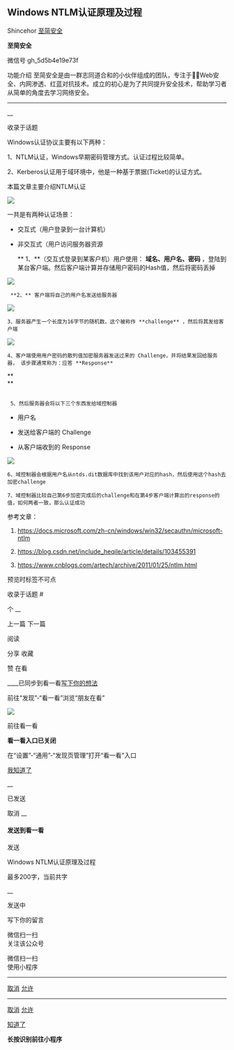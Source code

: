 ##  Windows NTLM认证原理及过程

Shincehor  [ 至简安全 ](javascript:void\(0\);)

**至简安全** ![]()

微信号 gh_5d5b4e19e73f

功能介绍
至简安全是由一群志同道合和的小伙伴组成的团队，专注于Web安全、内网渗透、红蓝对抗技术。成立的初心是为了共同提升安全技术，帮助学习者从简单的角度去学习网络安全。

____

__

收录于话题

Windows认证协议主要有以下两种：

  

1、NTLM认证，Windows早期密码管理方式。认证过程比较简单。  

  

2、Kerberos认证用于域环境中，他是一种基于票据(Ticket)的认证方式。  

  

本篇文章主要介绍NTLM认证  

  

![](https://gitee.com/fuli009/images/raw/master/public/20210806182651.png)

  

一共是有两种认证场景：  

  * 交互式（用户登录到一台计算机）

  * 非交互式（用户访问服务器资源

    **  1、**（交互式登录到某客户机）用户使用： **域名、用户名、密码** ，登陆到某台客户端。然后客户端计算并存储用户密码的Hash值，然后将密码丢掉

  

![](https://gitee.com/fuli009/images/raw/master/public/20210806182652.png)

  

     **2、** 客户端将自己的用户名发送给服务器

  

![](https://gitee.com/fuli009/images/raw/master/public/20210806182653.png)

  

    3、服务器产生一个长度为16字节的随机数，这个被称作 **challenge** ，然后将其发给客户端  

      

![](https://gitee.com/fuli009/images/raw/master/public/20210806182654.png)

  

    4、客户端使用用户密码的散列值加密服务器发送过来的 Challenge，并将结果发回给服务器， 该步骤通常称为：应答 **Response**

 **  
**

![]()

  

  

     5、然后服务器会将以下三个东西发给域控制器

  * 用户名

  * 发送给客户端的 Challenge

  * 从客户端收到的 Response

  

![](https://gitee.com/fuli009/images/raw/master/public/20210806182655.png)

  

    6、域控制器会根据用户名从ntds.dit数据库中找到该用户对应的hash，然后使用这个hash去加密challenge

    7、域控制器比较自己第6步加密完成后的challenge和在第4步客户端计算出的response的值，如何两者一致，那么认证成功

  

  

参考文章：

  1. https://docs.microsoft.com/zh-cn/windows/win32/secauthn/microsoft-ntlm

  2. https://blog.csdn.net/include_heqile/article/details/103455391

  3. https://www.cnblogs.com/artech/archive/2011/01/25/ntlm.html  

预览时标签不可点

收录于话题 #

个 __

上一篇 下一篇

阅读

分享 收藏

赞 在看

____已同步到看一看[写下你的想法](javascript:;)

前往“发现”-“看一看”浏览“朋友在看”

![](//res.wx.qq.com/mmbizwap/zh_CN/htmledition/images/pic/appmsg/pic_like_comment55871f.png)

前往看一看

**看一看入口已关闭**

在“设置”-“通用”-“发现页管理”打开“看一看”入口

[我知道了](javascript:;)

__

已发送

取消 __

####  发送到看一看

发送

Windows NTLM认证原理及过程

最多200字，当前共字

__

发送中

写下你的留言

微信扫一扫  
关注该公众号

微信扫一扫  
使用小程序

****

[取消](javascript:void\(0\);) [允许](javascript:void\(0\);)

****

[取消](javascript:void\(0\);) [允许](javascript:void\(0\);)

[知道了](javascript:;)

**长按识别前往小程序**

![]()

